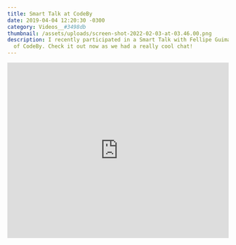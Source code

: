 ```yaml
---
title: Smart Talk at CodeBy
date: 2019-04-04 12:20:30 -0300
category: Videos__#3498db
thumbnail: /assets/uploads/screen-shot-2022-02-03-at-03.46.00.png
description: I recently participated in a Smart Talk with Fellipe Guimarães, CEO
  of CodeBy. Check it out now as we had a really cool chat! 
---
```

<iframe width="100%" height="400" src="https://www.youtube.com/embed/nq0_fwdLYAk" frameborder="0" allow="accelerometer; autoplay; encrypted-media; gyroscope; picture-in-picture" allowfullscreen></iframe>
